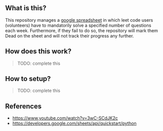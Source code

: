 ## What is this?
This repository manages a  [google spreadsheet](https://docs.google.com/spreadsheets/d/1NcB1bmKRg-j56KUsd7WNHYpkVBx0S7Jkr26LyeJW8HQ) in which leet code users (volunteers) have to mandatorily solve a specified number of questions each week. Furthermore, if they fail to do so, the repository will mark them Dead on the sheet and will not track their progress any further.

## How does this work?
> TODO: complete this

## How to setup?
> TODO: complete this

## References
- https://www.youtube.com/watch?v=3wC-SCdJK2c
- https://developers.google.com/sheets/api/quickstart/python
